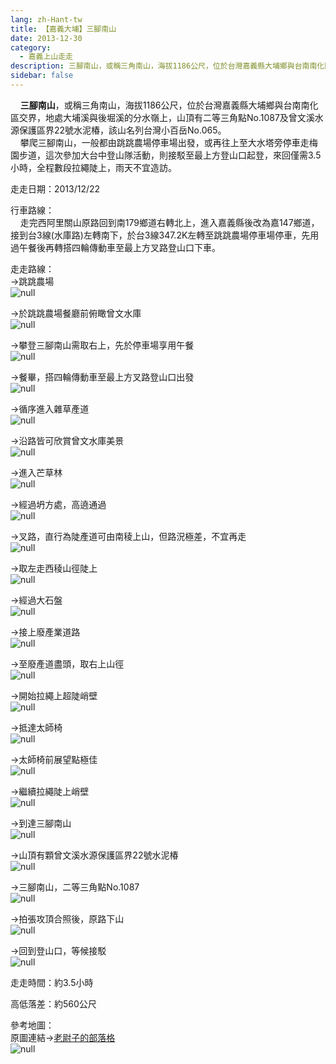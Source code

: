```yaml
---
lang: zh-Hant-tw
title: 【嘉義大埔】三腳南山
date: 2013-12-30
category: 
  - 嘉義上山走走
description: 三腳南山，或稱三角南山，海拔1186公尺，位於台灣嘉義縣大埔鄉與台南南化區交界，地處大埔溪與後堀溪的分水嶺上，山頂有二等三角點No.1087及曾文溪水源保護區界22號水泥椿，該山名列台灣小百岳No.065。 攀爬三腳南山，一般都由跳跳農場停車場出發，或再往上至大水塔旁停車走梅園步道，這次參加大台中登山隊活動，則接駁至最上方登山口起登，來回僅需3.5小時，全程數段拉繩陡上，雨天不宜造訪。
sidebar: false
---
```


    **三腳南山**，或稱三角南山，海拔1186公尺，位於台灣嘉義縣大埔鄉與台南南化區交界，地處大埔溪與後堀溪的分水嶺上，山頂有二等三角點No.1087及曾文溪水源保護區界22號水泥椿，該山名列台灣小百岳No.065。  
    攀爬三腳南山，一般都由跳跳農場停車場出發，或再往上至大水塔旁停車走梅園步道，這次參加大台中登山隊活動，則接駁至最上方登山口起登，來回僅需3.5小時，全程數段拉繩陡上，雨天不宜造訪。

走走日期：2013/12/22

行車路線：  
    走完西阿里關山原路回到南179鄉道右轉北上，進入嘉義縣後改為嘉147鄉道，接到台3線(水庫路)左轉南下，於台3線347.2K左轉至跳跳農場停車場停車，先用過午餐後再轉搭四輪傳動車至最上方叉路登山口下車。

走走路線：  
→跳跳農場  
![null](image/961903732_l.jpg)

→於跳跳農場餐廳前俯瞰曾文水庫  
![null](image/961905388_l.jpg)

→攀登三腳南山需取右上，先於停車場享用午餐  
![null](image/961904618_l.jpg)

→餐畢，搭四輪傳動車至最上方叉路登山口出發  
![null](image/961906995_l.jpg)

→循序進入雜草產道  
![null](image/961907969_l.jpg)

→沿路皆可欣賞曾文水庫美景  
![null](image/961908943_l.jpg)

→進入芒草林  
![null](image/961909887_l.jpg)

→經過坍方處，高遶通過  
![null](image/961910449_l.jpg)

→叉路，直行為陡產道可由南稜上山，但路況極差，不宜再走  
![null](image/961911539_l.jpg)

→取左走西稜山徑陡上  
![null](image/961912102_l.jpg)

→經過大石盤  
![null](image/961912937_l.jpg)

→接上廢產業道路  
![null](image/961913643_l.jpg)

→至廢產道盡頭，取右上山徑  
![null](image/961914275_l.jpg)

→開始拉繩上超陡峭壁  
![null](image/961915816_l.jpg)

→抵達太師椅  
![null](image/961918574_l.jpg)

→太師椅前展望點極佳  
![null](image/961919604_l.jpg)

→繼續拉繩陡上峭壁  
![null](image/961920242_l.jpg)

→到達三腳南山  
![null](image/961921813_l.jpg)

→山頂有顆曾文溪水源保護區界22號水泥椿  
![null](image/961922833_l.jpg)

→三腳南山，二等三角點No.1087  
![null](image/961923798_l.jpg)

→拍張攻頂合照後，原路下山  
![null](image/961924486_l.jpg)

→回到登山口，等候接駁  
![null](image/961925185_l.jpg)

走走時間：約3.5小時

高低落差：約560公尺

參考地圖：  
原圖連結→[老尉子的部落格](http://blog.xuite.net/laoweiz/blog/20091178)  
![null](image/961930413_l.jpg)
